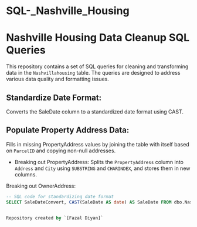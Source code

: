 # SQL-_Nashville_Housing

# Nashville Housing Data Cleanup SQL Queries

This repository contains a set of SQL queries for cleaning and transforming data in the `Nashvillahousing` table. The queries are designed to address various data quality and formatting issues.

## Standardize Date Format:
Converts the SaleDate column to a standardized date format using CAST.

## Populate Property Address Data:
Fills in missing PropertyAddress values by joining the table with itself based on `ParcelID` and copying non-null addresses.

- Breaking out PropertyAddress:
Splits the `PropertyAddress` column into `Address` and `City` using `SUBSTRING` and `CHARINDEX`, and stores them in new columns.

Breaking out OwnerAddress:


```sql
-- SQL code for standardizing date format
SELECT SaleDateConvert, CAST(SaleDate AS date) AS SaleDate FROM dbo.Nashvillahousing;


Repository created by `[Fazal Diyan]`
